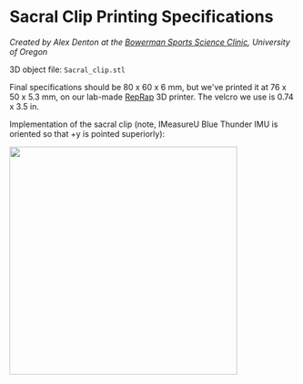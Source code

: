 # Sacral Clip Printing Specifications
*Created by Alex Denton at the [Bowerman Sports Science Clinic](https://bssc.uoregon.edu/),
University of Oregon*

3D object file: `Sacral_clip.stl`

Final specifications should be 80 x 60 x 6 mm, but we've printed it at 
76 x 50 x 5.3 mm, on our lab-made [RepRap](https://reprap.org/wiki/RepRap) 
3D printer. The velcro we use is 0.74 x 3.5 in.

Implementation of the sacral clip (note, IMeasureU Blue Thunder IMU is 
oriented so that  +y is pointed superiorly):

<img src="https://dfzljdn9uc3pi.cloudfront.net/2021/11199/1/FigureS1.png" width="400">
